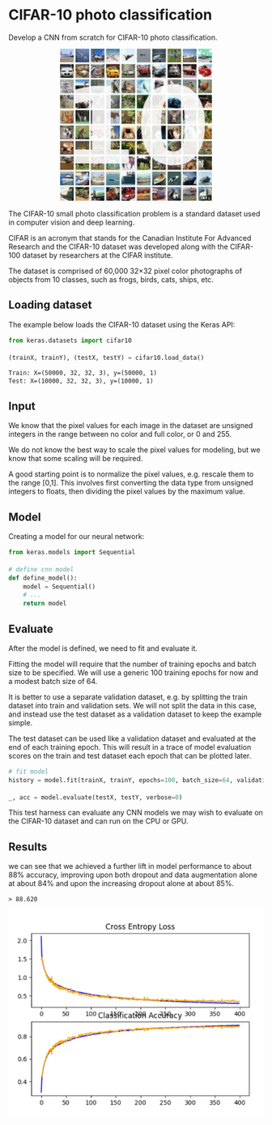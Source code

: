 # CIFAR-10 photo classification

Develop a CNN from scratch for CIFAR-10 photo classification.

<p align="center">
    <img src=".github/readme/download.jpg" width="300" alt="logo" />
</p>

The CIFAR-10 small photo classification problem is a standard dataset used in computer vision and deep learning.

CIFAR is an acronym that stands for the Canadian Institute For Advanced Research and the CIFAR-10 dataset was developed along with the CIFAR-100 dataset by researchers at the CIFAR institute.

The dataset is comprised of 60,000 32×32 pixel color photographs of objects from 10 classes, such as frogs, birds, cats, ships, etc.

## Loading dataset
The example below loads the CIFAR-10 dataset using the Keras API:
```python
from keras.datasets import cifar10

(trainX, trainY), (testX, testY) = cifar10.load_data()
```

```shell
Train: X=(50000, 32, 32, 3), y=(50000, 1)
Test: X=(10000, 32, 32, 3), y=(10000, 1)
```

## Input
We know that the pixel values for each image in the dataset are unsigned integers in the range between no color and full color, or 0 and 255.

We do not know the best way to scale the pixel values for modeling, but we know that some scaling will be required.

A good starting point is to normalize the pixel values, e.g. rescale them to the range [0,1]. This involves first converting the data type from unsigned integers to floats, then dividing the pixel values by the maximum value.

## Model
Creating a model for our neural network:
```python
from keras.models import Sequential

# define cnn model
def define_model():
	model = Sequential()
	# ...
	return model
```

## Evaluate
After the model is defined, we need to fit and evaluate it.

Fitting the model will require that the number of training epochs and batch size to be specified. We will use a generic 100 training epochs for now and a modest batch size of 64.

It is better to use a separate validation dataset, e.g. by splitting the train dataset into train and validation sets. We will not split the data in this case, and instead use the test dataset as a validation dataset to keep the example simple.

The test dataset can be used like a validation dataset and evaluated at the end of each training epoch. This will result in a trace of model evaluation scores on the train and test dataset each epoch that can be plotted later.
```python
# fit model
history = model.fit(trainX, trainY, epochs=100, batch_size=64, validation_data=(testX, testY), verbose=0)

_, acc = model.evaluate(testX, testY, verbose=0)
```

This test harness can evaluate any CNN models we may wish to evaluate on the CIFAR-10 dataset and can run on the CPU or GPU.

## Results
we can see that we achieved a further lift in model performance to about 88% accuracy, improving upon both dropout and data augmentation alone at about 84% and upon the increasing dropout alone at about 85%.
```
> 88.620
```

<img src=".github/readme/result.png" alt="result" />
